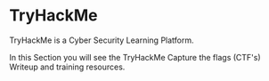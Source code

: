 # TryHackMe

TryHackMe is a Cyber Security Learning Platform.

In this Section you will see the TryHackMe Capture the flags (CTF's) Writeup and training resources.
